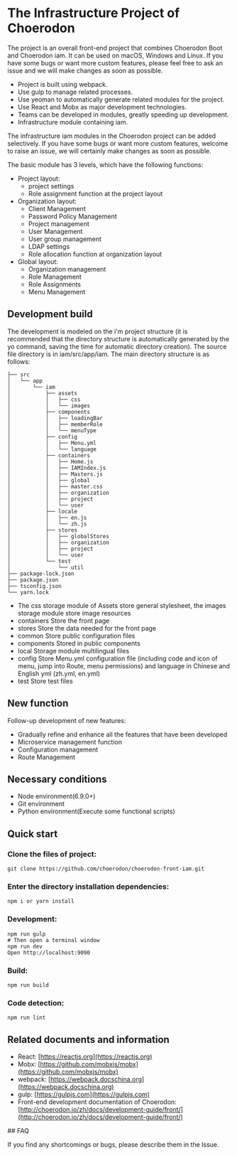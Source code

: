 # The Infrastructure Project of Choerodon 
The project is an overall front-end project that combines Choerodon Boot and Choerodon iam. It can be used on macOS, Windows and Linux. If you have some bugs or want more custom features, please feel free to ask an issue and we will make changes as soon as possible.

 * Project is built using webpack.
 * Use gulp to manage related processes.
 * Use yeoman to automatically generate related modules for the project.
 * Use React and Mobx as major development technologies.
 * Teams can be developed in modules, greatly speeding up development.
 * Infrastructure module containing iam.

The infrastructure iam modules in the Choerodon project can be added selectively.
If you have some bugs or want more custom features, welcome to raise an issue, we will certainly make changes as soon as possible.

The basic module has 3 levels, which have the following functions:

 * Project layout:
    * project settings
    * Role assignment function at the project layout
 * Organization layout:
    * Client Management
    * Password Policy Management
    * Project management
    * User Management
    * User group management
    * LDAP settings
    * Role allocation function at organization layout
 * Global layout:
    * Organization management
    * Role Management
    * Role Assignments
    * Menu Management

## Development build

The development is modeled on the i'm project structure (it is recommended that the directory structure is automatically generated by the yo command, saving the time for automatic directory creation). The source file directory is in iam/src/app/iam. The main directory structure is as follows:



    ├── src
    │   └── app
    │       └── iam
    │           ├── assets
    │           │   ├── css
    │           │   └── images
    │           ├── components
    │           │   ├── loadingBar
    │           │   ├── memberRole
    │           │   └── menuType
    │           ├── config
    │           │   ├── Menu.yml
    │           │   └── language
    │           ├── containers
    │           │   ├── Home.js
    │           │   ├── IAMIndex.js
    │           │   ├── Masters.js
    │           │   ├── global
    │           │   ├── master.css
    │           │   ├── organization
    │           │   ├── project
    │           │   └── user
    │           ├── locale
    │           │   ├── en.js
    │           │   └── zh.js
    │           ├── stores
    │           │   ├── globalStores
    │           │   ├── organization
    │           │   ├── project
    │           │   └── user
    │           └── test
    │               └── util
    ├── package-lock.json
    ├── package.json
    ├── tsconfig.json
    └── yarn.lock


* The css storage module of Assets store general stylesheet, the images storage module store image resources
* containers Store the front page
* stores Store the data needed for the front page
* common Store public configuration files
* components Stored in public components
* local Storage module multilingual files
* config Store Menu.yml configuration file (including code and icon of  menu, jump into Route, menu permissions) and language in Chinese and English yml (zh.yml, en.yml)
* test Store test files

## New function

Follow-up development of new features:

 * Gradually refine and enhance all the features that have been developed
 * Microservice management function
 * Configuration management
 * Route Management

## Necessary conditions

 * Node environment(6.9.0+)
 * Git environment
 * Python environment(Execute some functional scripts)

## Quick start

### Clone the files of project:
```
git clone https://github.com/choerodon/choerodon-front-iam.git
```

### Enter the directory installation dependencies:
```
npm i or yarn install
```

### Development:
```
npm run gulp
# Then open a terminal window
npm run dev
Open http://localhost:9090
```

### Build:
```
npm run build
```

### Code detection:

```
npm run lint
```

## Related documents and information

* React: [https://reactjs.org](https://reactjs.org)
* Mobx: [https://github.com/mobxjs/mobx](https://github.com/mobxjs/mobx)
* webpack: [https://webpack.docschina.org](https://webpack.docschina.org)
* gulp: [https://gulpjs.com](https://gulpjs.com)
* Front-end development documentation of Choerodon: [http://choerodon.io/zh/docs/development-guide/front/](http://choerodon.io/zh/docs/development-guide/front/)

## FAQ

If you find any shortcomings or bugs, please describe them in the Issue.
    